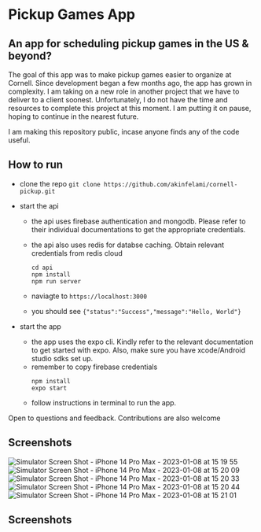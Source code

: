 # Pickup Games App

## An app for scheduling pickup games in the US & beyond?

The goal of this app was to make pickup games easier to organize at Cornell. Since development began a few months ago, the app has grown in complexity. I am taking on a new role in another project that we have to deliver to a client soonest. Unfortunately, I do not have the time and resources to complete this project at this moment. I am putting it on pause, hoping to continue in the nearest future.

I am making this repository public, incase anyone finds any of the code useful.

## How to run

- clone the repo `git clone https://github.com/akinfelami/cornell-pickup.git`
- start the api

  - the api uses firebase authentication and mongodb. Please refer to their individual documentations to get the appropriate credentials.
  - the api also uses redis for databse caching. Obtain relevant credentials from redis cloud

    ```
    cd api
    npm install
    npm run server
    ```

  - naviagte to `https://localhost:3000`
  - you should see `{"status":"Success","message":"Hello, World"}`

- start the app
  - the app uses the expo cli. Kindly refer to the relevant documentation to get started with expo. Also, make sure you have xcode/Android studio sdks set up.
  - remember to copy firebase credentials
    ```
    npm install
    expo start
    ```
  - follow instructions in terminal to run the app.

Open to questions and feedback. Contributions are also welcome

## Screenshots
![Simulator Screen Shot - iPhone 14 Pro Max - 2023-01-08 at 15 19 55](https://user-images.githubusercontent.com/59776300/212585417-07821f22-63ad-4ae0-8ce7-6361bfe244fd.png)
![Simulator Screen Shot - iPhone 14 Pro Max - 2023-01-08 at 15 20 09](https://user-images.githubusercontent.com/59776300/212585424-e94c044b-8d50-436a-b23a-05c41aaf4f5e.png)
![Simulator Screen Shot - iPhone 14 Pro Max - 2023-01-08 at 15 20 33](https://user-images.githubusercontent.com/59776300/212585426-b2cef3bf-d7d4-4ec9-83c7-ed8a9f8c7e44.png)
![Simulator Screen Shot - iPhone 14 Pro Max - 2023-01-08 at 15 20 44](https://user-images.githubusercontent.com/59776300/212585429-806535d7-6a37-4dac-8306-89f287bff759.png)
![Simulator Screen Shot - iPhone 14 Pro Max - 2023-01-08 at 15 21 01](https://user-images.githubusercontent.com/59776300/212585430-e548d78d-c966-4977-acc5-48bd82d43667.png)



## Screenshots
